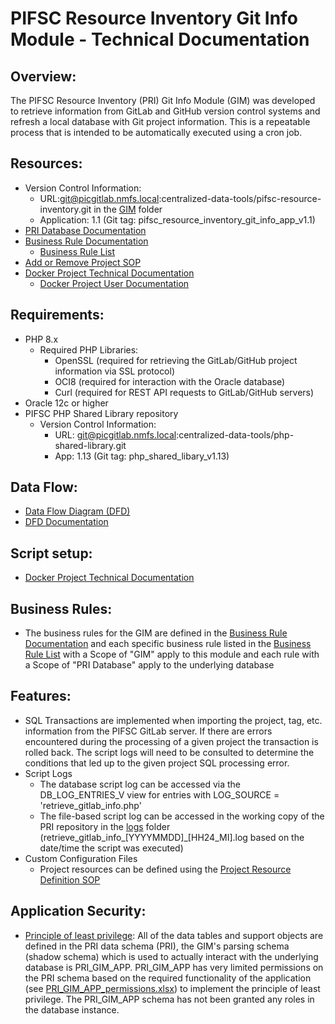 # PIFSC Resource Inventory Git Info Module - Technical Documentation

## Overview:
The PIFSC Resource Inventory (PRI) Git Info Module (GIM) was developed to retrieve information from GitLab and GitHub version control systems and refresh a local database with Git project information.  This is a repeatable process that is intended to be automatically executed using a cron job.  

## Resources:
-   Version Control Information:
    -   URL:git@picgitlab.nmfs.local:centralized-data-tools/pifsc-resource-inventory.git in the [GIM](../) folder
    -   Application: 1.1 (Git tag: pifsc_resource_inventory_git_info_app_v1.1)
-   [PRI Database Documentation](../../docs/PIFSC%20Resource%20Inventory%20Database%20Documentation.md)
-   [Business Rule Documentation](../../docs/PIFSC%20Resource%20Inventory%20-%20Business%20Rule%20Documentation.md)
    -   [Business Rule List](../../docs/PRI%20Business%20Rule%20List.xlsx)
-   [Add or Remove Project SOP](../../docs/PIFSC%20Resource%20Inventory%20-%20Add%20or%20Remove%20Project%20SOP.md)
-   [Docker Project Technical Documentation](../../docs/PIFSC%20Resource%20Inventory%20Docker%20App%20-%20Technical%20Documentation.md)
    -   [Docker Project User Documentation](../../docs/PIFSC%20Resource%20Inventory%20Docker%20App%20-%20User%20Documentation.md)

## Requirements:
-   PHP 8.x
    -   Required PHP Libraries:
        -   OpenSSL (required for retrieving the GitLab/GitHub project information via SSL protocol)
        -   OCI8 (required for interaction with the Oracle database)
        -   Curl (required for REST API requests to GitLab/GitHub servers)
-   Oracle 12c or higher
-   PIFSC PHP Shared Library repository
    -   Version Control Information:
        -   URL: git@picgitlab.nmfs.local:centralized-data-tools/php-shared-library.git
        -   App: 1.13 (Git tag: php_shared_libary_v1.13)

## Data Flow:
-   [Data Flow Diagram (DFD)](../../docs/DFD/PRI_DFD.drawio.png)
-   [DFD Documentation](../../docs/DFD/PIFSC%20Resource%20Inventory%20Data%20Flow%20Diagram%20Documentation.md)

## Script setup:
-   [Docker Project Technical Documentation](../../docs/PIFSC%20Resource%20Inventory%20Docker%20App%20-%20Technical%20Documentation.md)

## Business Rules:
-   The business rules for the GIM are defined in the [Business Rule Documentation](../../docs/PIFSC%20Resource%20Inventory%20-%20Business%20Rule%20Documentation.md) and each specific business rule listed in the [Business Rule List](../../docs/PRI%20Business%20Rule%20List.xlsx) with a Scope of "GIM" apply to this module and each rule with a Scope of "PRI Database" apply to the underlying database

## Features:
-   SQL Transactions are implemented when importing the project, tag, etc. information from the PIFSC GitLab server.  If there are errors encountered during the processing of a given project the transaction is rolled back.  The script logs will need to be consulted to determine the conditions that led up to the given project SQL processing error.  
-   Script Logs
    -   The database script log can be accessed via the DB_LOG_ENTRIES_V view for entries with LOG_SOURCE = 'retrieve_gitlab_info.php'
    -   The file-based script log can be accessed in the working copy of the PRI repository in the [logs](../application_code/logs) folder (retrieve_gitlab_info_[YYYYMMDD]_[HH24_MI].log based on the date/time the script was executed)
-   Custom Configuration Files
    -   Project resources can be defined using the [Project Resource Definition SOP](./Project%20Resource%20Definition%20SOP.md)

## Application Security:
-   [Principle of least privilege](https://docs.google.com/document/d/15qW2pDHM8bebmNJ76AfC-SgICKQPGmKSiUkXbrZ7OVQ/edit?usp=sharing): All of the data tables and support objects are defined in the PRI data schema (PRI), the GIM's parsing schema (shadow schema) which is used to actually interact with the underlying database is PRI_GIM_APP. PRI_GIM_APP has very limited permissions on the PRI schema based on the required functionality of the application (see [PRI_GIM_APP_permissions.xlsx](./PRI_GIM_APP_permissions.xlsx)) to implement the principle of least privilege. The PRI_GIM_APP schema has not been granted any roles in the database instance.
